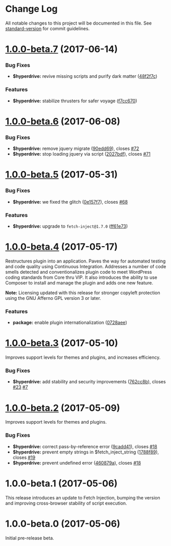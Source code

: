 # Change Log

All notable changes to this project will be documented in this file. See [standard-version](https://github.com/conventional-changelog/standard-version) for commit guidelines.

<a name="1.0.0-beta.7"></a>
# [1.0.0-beta.7](https://github.com/comfusion/hyperdrive/compare/v1.0.0-beta.6...v1.0.0-beta.7) (2017-06-14)


### Bug Fixes

* **$hyperdrive:** revive missing scripts and purify dark matter ([48f2f7c](https://github.com/comfusion/hyperdrive/commit/48f2f7c))


### Features

* **$hyperdrive:** stabilize thrusters for safer voyage ([f7cc670](https://github.com/comfusion/hyperdrive/commit/f7cc670))


<a name="1.0.0-beta.6"></a>
# [1.0.0-beta.6](https://github.com/comfusion/hyperdrive/compare/v1.0.0-beta.5...v1.0.0-beta.6) (2017-06-08)


### Bug Fixes

* **$hyperdrive:** remove jquery migrate ([90edd69](https://github.com/comfusion/hyperdrive/commit/90edd69)), closes [#72](https://github.com/comfusion/hyperdrive/issues/72)
* **$hyperdrive:** stop loading jquery via script ([2027bdf](https://github.com/comfusion/hyperdrive/commit/2027bdf)), closes [#71](https://github.com/comfusion/hyperdrive/issues/71)



<a name="1.0.0-beta.5"></a>
# [1.0.0-beta.5](https://github.com/comfusion/hyperdrive/compare/v1.0.0-beta.4...v1.0.0-beta.5) (2017-05-31)

### Bug Fixes

* **$hyperdrive:** we fixed the glitch ([0e157f7](https://github.com/comfusion/hyperdrive/commit/0e157f7)), closes [#68](https://github.com/comfusion/hyperdrive/issues/68)

### Features

* **$hyperdrive:** upgrade to `fetch-inject@1.7.0` ([ff61e73](https://github.com/comfusion/hyperdrive/commit/ff61e73))

<a name="1.0.0-beta.4"></a>
# [1.0.0-beta.4](https://github.com/comfusion/hyperdrive/compare/v1.0.0-beta.3...v1.0.0-beta.4) (2017-05-17)

Restructures plugin into an application. Paves the way for automated testing and code quality using Continuous Integration. Addresses a number of code smells detected and conventionalizes plugin code to meet WordPress coding standards from Core thru VIP. It also introduces the ability to use Composer to install and manage the plugin and adds one new feature.

**Note:** Licensing updated with this release for stronger copyleft protection using the GNU Afferno GPL version 3 or later.

### Features

* **package:** enable plugin internationalization ([0728aee](https://github.com/comfusion/hyperdrive/commit/0728aee))

<a name="1.0.0-beta.3"></a>
# [1.0.0-beta.3](https://github.com/comfusion/hyperdrive/compare/v1.0.0-beta.2...v1.0.0-beta.3) (2017-05-10)

Improves support levels for themes and plugins, and increases efficiency.

### Bug Fixes

* **$hyperdrive:** add stability and security improvements ([762cc8b](https://github.com/comfusion/hyperdrive/commit/762cc8b)), closes [#23](https://github.com/comfusion/hyperdrive/issues/23) [#7](https://github.com/comfusion/hyperdrive/issues/7)



<a name="1.0.0-beta.2"></a>
# [1.0.0-beta.2](https://github.com/comfusion/hyperdrive/compare/v1.0.0-beta.1...v1.0.0-beta.2) (2017-05-09)

Improves support levels for themes and plugins.

### Bug Fixes

* **$hyperdrive:** correct pass-by-reference error ([9cadd41](https://github.com/comfusion/hyperdrive/commit/9cadd41)), closes [#18](https://github.com/comfusion/hyperdrive/issues/18)
* **$hyperdrive:** prevent empty strings in $fetch_inject_string ([1788f89](https://github.com/comfusion/hyperdrive/commit/1788f89)), closes [#19](https://github.com/comfusion/hyperdrive/issues/19)
* **$hyperdrive:** prevent undefined error ([460879a](https://github.com/comfusion/hyperdrive/commit/460879a)), closes [#18](https://github.com/comfusion/hyperdrive/issues/18)



<a name="1.0.0-beta.1"></a>
# 1.0.0-beta.1 (2017-05-06)

This release introduces an update to Fetch Injection, bumping the version and improving cross-browser stability of script execution.

<a name="1.0.0-beta.0"></a>
# 1.0.0-beta.0 (2017-05-06)

Initial pre-release beta.
